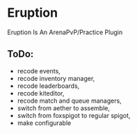 # Eruption
Eruption Is An ArenaPvP/Practice
Plugin

## ToDo:
- recode events,
- recode inventory manager,
- recode leaderboards,
- recode kiteditor,
- recode match and queue managers,
- switch from aether to assemble,
- switch from foxspigot to regular spigot,
- make configurable